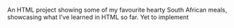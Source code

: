 An HTML project showing some of my favourite hearty South African meals, showcasing what I’ve learned in HTML so far.
Yet to implement
